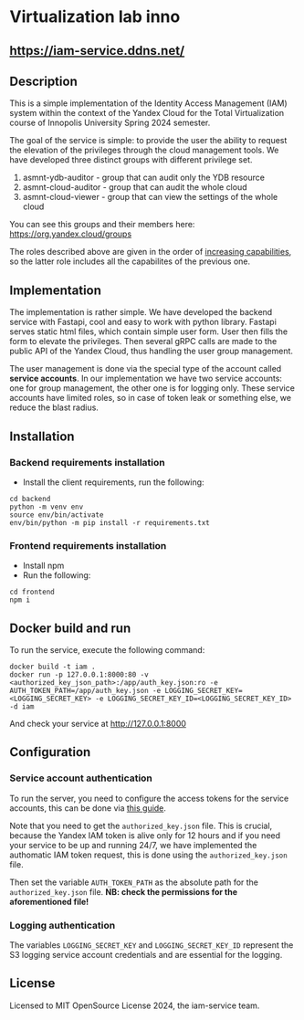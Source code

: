 # Virtualization lab inno

## https://iam-service.ddns.net/

## Description
This is a simple implementation of the Identity Access Management (IAM) system
within the context of the Yandex Cloud for the Total Virtualization course of
Innopolis University Spring 2024 semester.

The goal of the service is simple: to provide the user the ability to request
the elevation of the privileges through the cloud management tools. We have
developed three distinct groups with different privilege set.
1. asmnt-ydb-auditor    - group that can audit only the YDB resource
2. asmnt-cloud-auditor  - group that can audit the whole cloud
3. asmnt-cloud-viewer   - group that can view the settings of the whole cloud

You can see this groups and their members here: https://org.yandex.cloud/groups

The roles described above are given in the order of [increasing
capabilities](https://yandex.cloud/en/docs/iam/roles-reference), so the latter
role includes all the capabilites of the previous one.

## Implementation
The implementation is rather simple. We have developed the backend service with
Fastapi, cool and easy to work with python library. Fastapi serves static html
files, which contain simple user form. User then fills the form to elevate the
privileges. Then several gRPC calls are made to the public API of the Yandex 
Cloud, thus handling the user group management.

The user management is done via the special type of the account called
**service accounts**. In our implementation we have two service accounts: one
for group management, the other one is for logging only. These service accounts
have limited roles, so in case of token leak or something else, we reduce the
blast radius.

## Installation

### Backend requirements installation
- Install the client requirements, run the following:
```shell
cd backend
python -m venv env
source env/bin/activate
env/bin/python -m pip install -r requirements.txt
```

### Frontend requirements installation
- Install npm
- Run the following:
```shell
cd frontend
npm i
```


## Docker build and run
To run the service, execute the following command:
```shell
docker build -t iam .
docker run -p 127.0.0.1:8000:80 -v <authorized_key_json_path>:/app/auth_key.json:ro -e AUTH_TOKEN_PATH=/app/auth_key.json -e LOGGING_SECRET_KEY=<LOGGING_SECRET_KEY> -e LOGGING_SECRET_KEY_ID=<LOGGING_SECRET_KEY_ID> -d iam
```

And check your service at http://127.0.0.1:8000

## Configuration

### Service account authentication
To run the server, you need to configure the access tokens for the service
accounts, this can be done via [this guide](https://yandex.cloud/en/docs/iam/quickstart-sa). 

Note that you need to get the `authorized_key.json` file. This is crucial,
because the Yandex IAM token is alive only for 12 hours and if you need your
service to be up and running 24/7, we have implemented the authomatic IAM token
request, this is done using the `authorized_key.json` file.

Then set the variable `AUTH_TOKEN_PATH` as the absolute path for the
`authorized_key.json` file. **NB: check the permissions for the aforementioned
file!**

### Logging authentication

The variables `LOGGING_SECRET_KEY` and `LOGGING_SECRET_KEY_ID` represent the S3
logging service account credentials and are essential for the logging.

## License
Licensed to MIT OpenSource License 2024, the iam-service team.
